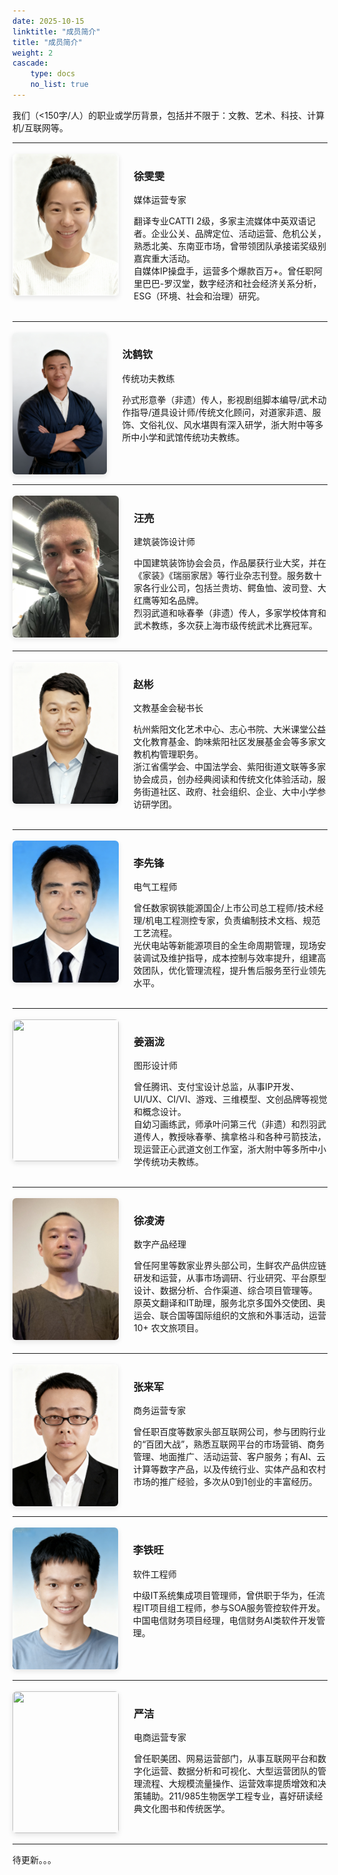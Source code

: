 ```yaml
---
date: 2025-10-15
linktitle: "成员简介"
title: "成员简介"
weight: 2
cascade:
    type: docs
    no_list: true
---
```


我们（<150字/人）的职业或学历背景，包括并不限于：文教、艺术、科技、计算机/互联网等。


---

<div style="display: flex; align-items: flex-start; gap: 1.5rem; margin: 1.2em 0;"><img src="/images/xuwenwen.png" width="170" height="227" style="border-radius:6px; box-shadow:0 3px 8px rgba(0,0,0,0.1);"><div>

### 徐雯雯
媒体运营专家

翻译专业CATTI 2级，多家主流媒体中英双语记者。企业公关、品牌定位、活动运营、危机公关，熟悉北美、东南亚市场，曾带领团队承接诺奖级别嘉宾重大活动。  
自媒体IP操盘手，运营多个爆款百万+。曾任职阿里巴巴-罗汉堂，数字经济和社会经济关系分析，ESG（环境、社会和治理）研究。

</div>
</div>

---

<div style="display: flex; align-items: flex-start; gap: 1.5rem; margin: 1.2em 0;"><img src="/images/shenheqin.jpg" width="170" height="227" style="border-radius:6px; box-shadow:0 3px 8px rgba(0,0,0,0.1);">

<div>

### 沈鹤钦
传统功夫教练

孙式形意拳（非遗）传人，影视剧组脚本编导/武术动作指导/道具设计师/传统文化顾问，对道家非遗、服饰、文俗礼仪、风水堪舆有深入研学，浙大附中等多所中小学和武馆传统功夫教练。

</div>
</div>

---
<div style="display: flex; align-items: flex-start; gap: 1.5rem; margin: 1.2em 0;"><img src="/images/wangliang.jpg" width="170" height="227" style="border-radius:6px; box-shadow:0 3px 8px rgba(0,0,0,0.1);"><div>

### 汪亮

建筑装饰设计师

中国建筑装饰协会会员，作品屡获行业大奖，并在《家装》《瑞丽家居》等行业杂志刊登。服务数十家各行业公司，包括兰贵坊、鳄鱼恤、波司登、大红鹰等知名品牌。  
烈羽武道和咏春拳（非遗）传人，多家学校体育和武术教练，多次获上海市级传统武术比赛冠军。
</div>
</div>

---

<div style="display: flex; align-items: flex-start; gap: 1.5rem; margin: 1.2em 0;"><img src="/images/zhaobin.png" width="170" height="227" style="border-radius:6px; box-shadow:0 3px 8px rgba(0,0,0,0.1);">

<div>

### 赵彬
 
文教基金会秘书长

杭州紫阳文化艺术中心、志心书院、大米课堂公益文化教育基金、韵味紫阳社区发展基金会等多家文教机构管理职务。  
浙江省儒学会、中国法学会、紫阳街道文联等多家协会成员，创办经典阅读和传统文化体验活动，服务街道社区、政府、社会组织、企业、大中小学参访研学团。


</div>
</div>

---
<div style="display: flex; align-items: flex-start; gap: 1.5rem; margin: 1.2em 0;"><img src="/images/lixianfeng.png" width="170" height="227" style="border-radius:6px; box-shadow:0 3px 8px rgba(0,0,0,0.1);">
<div>

### 李先锋
电气工程师  

曾任数家钢铁能源国企/上市公司总工程师/技术经理/机电工程测控专家，负责编制技术文档、规范工艺流程。    
光伏电站等新能源项目的全生命周期管理，现场安装调试及维护指导，成本控制与效率提升，组建高效团队，优化管理流程，提升售后服务至行业领先水平。
</div>
</div>

---
<div style="display: flex; align-items: flex-start; gap: 1.5rem; margin: 1.2em 0;"><img src="/images/hanlong.jpg" width="170" height="227" style="border-radius:6px; box-shadow:0 3px 8px rgba(0,0,0,0.1);">
<div>


### 姜涵泷
图形设计师  

曾任腾讯、支付宝设计总监，从事IP开发、UI/UX、CI/VI、游戏、三维模型、文创品牌等视觉和概念设计。  
自幼习画练武，师承叶问第三代（非遗）和烈羽武道传人，教授咏春拳、擒拿格斗和各种弓箭技法，现运营正心武道文创工作室，浙大附中等多所中小学传统功夫教练。

</div>
</div>

---

<div style="display: flex; align-items: flex-start; gap: 1.5rem; margin: 1.2em 0;"><img src="/images/atom1.jpg" width="170" height="227" style="border-radius:6px; box-shadow:0 3px 8px rgba(0,0,0,0.1);">

<div>

### 徐凌涛
数字产品经理

曾任阿里等数家业界头部公司，生鲜农产品供应链研发和运营，从事市场调研、行业研究、平台原型设计、数据分析、合作渠道、综合项目管理等。     
原英文翻译和IT助理，服务北京多国外交使团、奥运会、联合国等国际组织的文旅和外事活动，运营 10+ 农文旅项目。

</div>
</div>

---
<div style="display: flex; align-items: flex-start; gap: 1.5rem; margin: 1.2em 0;"><img src="/images/zhanglaijun.png" width="170" height="227" style="border-radius:6px; box-shadow:0 3px 8px rgba(0,0,0,0.1);"><div>

### 张来军
商务运营专家

曾任职百度等数家头部互联网公司，参与团购行业的“百团大战”，熟悉互联网平台的市场营销、商务管理、地面推广、活动运营、客户服务；有AI、云计算等数字产品，以及传统行业、实体产品和农村市场的推广经验，多次从0到1创业的丰富经历。
</div>
</div>

---
<div style="display: flex; align-items: flex-start; gap: 1.5rem; margin: 1.2em 0;"><img src="/images/litiewang.png" width="170" height="227" style="border-radius:6px; box-shadow:0 3px 8px rgba(0,0,0,0.1);"><div>

### 李铁旺
软件工程师

中级IT系统集成项目管理师，曾供职于华为，任流程IT项目组工程师，参与SOA服务管控软件开发。中国电信财务项目经理，电信财务AI类软件开发管理。
</div>
</div>

---
<div style="display: flex; align-items: flex-start; gap: 1.5rem; margin: 1.2em 0;"><img src="/images/yanjie.jpg" width="170" height="227" style="border-radius:6px; box-shadow:0 3px 8px rgba(0,0,0,0.1);"><div>

### 严洁
电商运营专家

曾任职美团、网易运营部门，从事互联网平台和数字化运营、数据分析和可视化、大型运营团队的管理流程、大规模流量操作、运营效率提质增效和决策辅助。211/985生物医学工程专业，喜好研读经典文化图书和传统医学。
</div>
</div>

---

待更新。。。